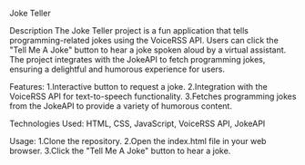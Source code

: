 Joke Teller

Description
The Joke Teller project is a fun application that tells programming-related jokes using the VoiceRSS API. Users can click the "Tell Me A Joke" button to hear a joke spoken aloud by a virtual assistant. The project integrates with the JokeAPI to fetch programming jokes, ensuring a delightful and humorous experience for users.

Features:
1.Interactive button to request a joke.
2.Integration with the VoiceRSS API for text-to-speech functionality.
3.Fetches programming jokes from the JokeAPI to provide a variety of humorous content.

Technologies Used:
HTML, CSS, JavaScript, VoiceRSS API, JokeAPI

Usage:
1.Clone the repository.
2.Open the index.html file in your web browser.
3.Click the "Tell Me A Joke" button to hear a joke.
